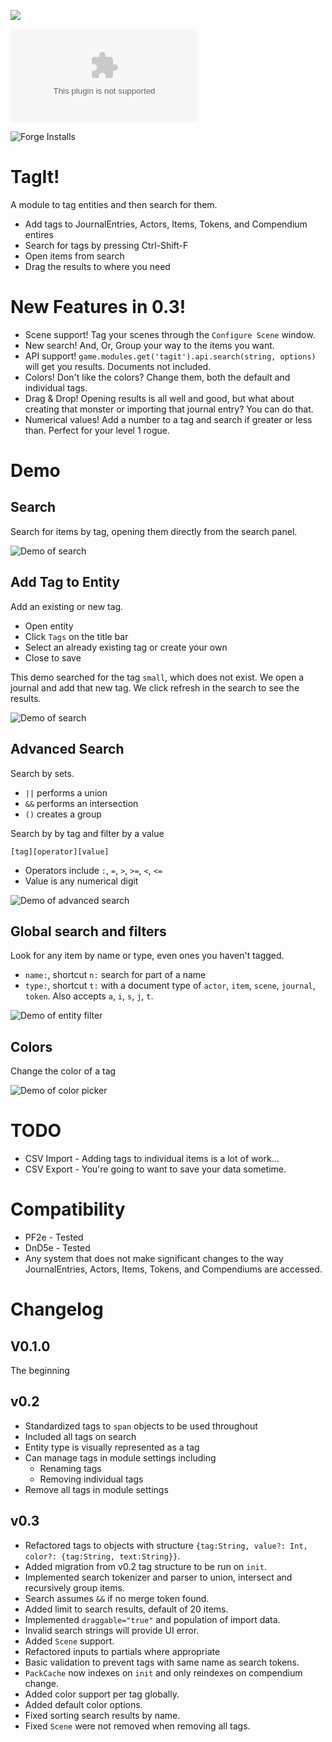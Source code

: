 ![](https://img.shields.io/badge/Foundry-v0.8.9-informational)
<!--- Downloads @ Latest Badge -->
<!--- replace <user>/<repo> with your username/repository -->
![Latest Release Download Count](https://img.shields.io/github/downloads/atnoslen/TagIt/latest/module.zip)

<!--- Forge Bazaar Install % Badge -->
<!--- replace <your-module-name> with the `name` in your manifest -->
![Forge Installs](https://img.shields.io/badge/dynamic/json?label=Forge%20Installs&query=package.installs&suffix=%25&url=https%3A%2F%2Fforge-vtt.com%2Fapi%2Fbazaar%2Fpackage%2Ftagit&colorB=4aa94a)


# TagIt!

A module to tag entities and then search for them.

* Add tags to JournalEntries, Actors, Items, Tokens, and Compendium entires
* Search for tags by pressing Ctrl-Shift-F
* Open items from search
* Drag the results to where you need

# New Features in 0.3!

* Scene support!  Tag your scenes through the `Configure Scene` window.
* New search!  And, Or,  Group your way to the items you want.
* API support!  `game.modules.get('tagit').api.search(string, options)` will get you results. Documents not included.
* Colors! Don't like the colors?  Change them, both the default and individual tags.
* Drag & Drop!  Opening results is all well and good, but what about creating that monster or importing that journal entry?  You can do that.
* Numerical values!  Add a number to a tag and search if greater or less than.  Perfect for your level 1 rogue.

# Demo

## Search

Search for items by tag, opening them directly from the search panel.

![Demo of search](demo/tagit-search.gif)

## Add Tag to Entity

Add an existing or new tag.

* Open entity
* Click `Tags` on the title bar
* Select an already existing tag or create your own
* Close to save

This demo searched for the tag `small`, which does not exist.  We open a journal and add that new tag.  We click refresh in the search to see the results.

![Demo of search](demo/tagit-add.gif)

## Advanced Search

Search by sets.

* `||` performs a union
* `&&` performs an intersection
* `()` creates a group

Search by by tag and filter by a value

`[tag][operator][value]`

* Operators include `:`, `=`, `>`, `>=`, `<`, `<=`
* Value is any numerical digit

![Demo of advanced search](demo/tagit-filter.gif)

## Global search and filters

Look for any item by name or type, even ones you haven't tagged.

* `name:`, shortcut `n:` search for part of a name
* `type:`, shortcut `t:` with a document type of `actor`, `item`, `scene`, `journal`, `token`.  Also accepts `a`, `i`, `s`, `j`, `t`.

![Demo of entity filter](demo/tagit-global-search.gif)

## Colors

Change the color of a tag

![Demo of color picker](demo/tagit-colors.gif)

# TODO

* CSV Import - Adding tags to individual items is a lot of work...
* CSV Export - You're going to want to save your data sometime.

# Compatibility

* PF2e - Tested
* DnD5e - Tested
* Any system that does not make significant changes to the way JournalEntries, Actors, Items, Tokens, and Compendiums are accessed.

# Changelog

## V0.1.0
The beginning

## v0.2

* Standardized tags to `span` objects to be used throughout
* Included all tags on search
* Entity type is visually represented as a tag
* Can manage tags in module settings including
  * Renaming tags
  * Removing individual tags
* Remove all tags in module settings

## v0.3

* Refactored tags to objects with structure `{tag:String, value?: Int, color?: {tag:String, text:String}}`.
* Added migration from v0.2 tag structure to be run on `init`.
* Implemented search tokenizer and parser to union, intersect and recursively group items.
* Search assumes `&&` if no merge token found.
* Added limit to search results, default of 20 items.
* Implemented `draggable="true"` and population of import data.
* Invalid search strings will provide UI error.
* Added `Scene` support.
* Refactored inputs to partials where appropriate
* Basic validation to prevent tags with same name as search tokens.
* `PackCache` now indexes on `init` and only reindexes on compendium change.
* Added color support per tag globally.
* Added default color options.
* Fixed sorting search results by name.
* Fixed `Scene` were not removed when removing all tags.